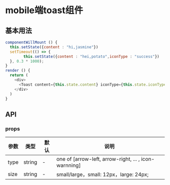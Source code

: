 # mobile端toast组件

## 基本用法

```js
componentWillMount () {
  this.setState({content : "hi,jasmine"})
  setTimeout(() => {
        this.setState({content : "hei,potato",iconType : "success"})
  }, 0.3 * 1000);
}
render () {
  return (
    <div>
      <Toast content={this.state.content} iconType={this.state.iconType} visible={true}/>
    </div>
  )
}
```
## API

### props

|   参数    |   类型   |   默认  |   说明     |
|-----------|----------|------------|-------------------|
| type  |  string  |  -      | one of [arrow-left, arrow-right, ... , icon-warnning]  |
| size  |  string  |  -      | small/large，small: 12px，large: 24px; |
